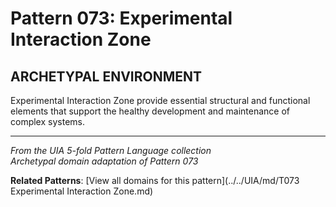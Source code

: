 # Pattern 073: Experimental Interaction Zone

## ARCHETYPAL ENVIRONMENT

Experimental Interaction Zone provide essential structural and functional elements that support the healthy development and maintenance of complex systems.

---

*From the UIA 5-fold Pattern Language collection*  
*Archetypal domain adaptation of Pattern 073*

**Related Patterns**: [View all domains for this pattern](../../UIA/md/T073 Experimental Interaction Zone.md)